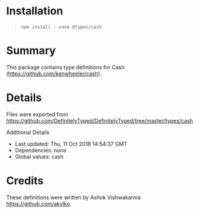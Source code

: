 # Installation
> `npm install --save @types/cash`

# Summary
This package contains type definitions for Cash (https://github.com/kenwheeler/cash).

# Details
Files were exported from https://github.com/DefinitelyTyped/DefinitelyTyped/tree/master/types/cash

Additional Details
 * Last updated: Thu, 11 Oct 2018 14:54:37 GMT
 * Dependencies: none
 * Global values: cash

# Credits
These definitions were written by Ashok Vishwakarma <https://github.com/akvlko>.
